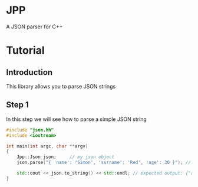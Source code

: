# JPP
A JSON parser for C++

# Tutorial

## Introduction

This library allows you to parse JSON strings

## Step 1

In this step we will see how to parse a simple JSON string

```c++
#include "json.hh"
#include <iostream>

int main(int argc, char **argv)
{
    Jpp::Json json;     // my json object
    json.parse("{ 'name': 'Simon', 'surname': 'Red', 'age': 30 }"); // parse a json string

    std::cout << json.to_string() << std::endl; // expected output: {"age":30.000000, "name":"Simon", "surname":"Red"}
}
```